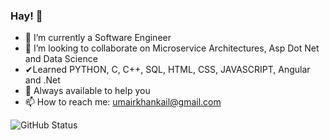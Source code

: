 ### Hay! 👋

- 🌱 I’m currently a Software Engineer
- 👯 I’m looking to collaborate on Microservice Architectures, Asp Dot Net and Data Science
- ✔Learned PYTHON, C, C++, SQL, HTML, CSS, JAVASCRIPT, Angular and .Net
- 💬 Always available to help you
- 📫 How to reach me: umairkhankail@gmail.com


![GitHub Status](https://github-readme-stats.vercel.app/api?username=UmairKhankhail&show_icons=true&theme=tokyonight)
